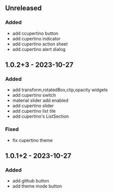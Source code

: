 ## Unreleased
### Added
- add ccupertino button
- add cupertino indicator
- add cupertino action sheet
- add cupertino alert dialog

## 1.0.2+3 - 2023-10-27
### Added
- add transform,rotatedBox,clip,opacity widgets
- add cupertino switch
- material slider add enabled
- add cupertino slider
- add cupertino list tile
- add cupertino's ListSection

### Fixed
- fix cupertino theme

## 1.0.1+2 - 2023-10-27
### Added
- add github button
- add theme mode button